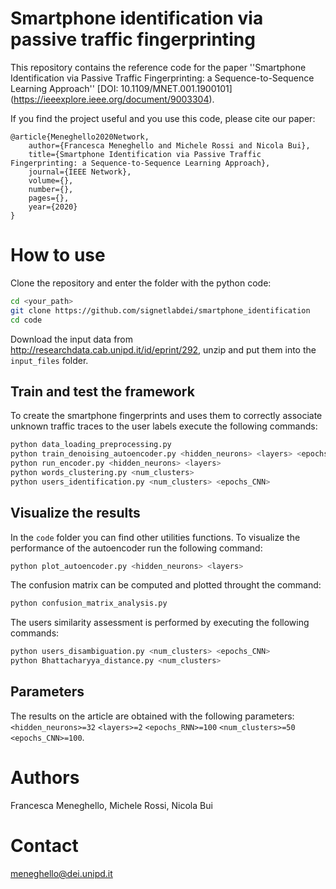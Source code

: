 # Smartphone identification via passive traffic fingerprinting
This repository contains the reference code for the paper ''Smartphone Identification via Passive Traffic Fingerprinting: a Sequence-to-Sequence Learning Approach'' [DOI: 10.1109/MNET.001.1900101] (https://ieeexplore.ieee.org/document/9003304).

If you find the project useful and you use this code, please cite our paper:
```
@article{Meneghello2020Network,
	author={Francesca Meneghello and Michele Rossi and Nicola Bui},
	title={Smartphone Identification via Passive Traffic Fingerprinting: a Sequence-to-Sequence Learning Approach},
	journal={IEEE Network},
	volume={},
	number={},
	pages={},
	year={2020}
}
```

# How to use
Clone the repository and enter the folder with the python code:
```bash
cd <your_path>
git clone https://github.com/signetlabdei/smartphone_identification
cd code
```

Download the input data from http://researchdata.cab.unipd.it/id/eprint/292, unzip and put them into the ```input_files``` folder.

## Train and test the framework
To create the smartphone fingerprints and uses them to correctly associate unknown traffic traces to the user labels execute the following commands: 
```bash
python data_loading_preprocessing.py 
python train_denoising_autoencoder.py <hidden_neurons> <layers> <epochs_RNN>
python run_encoder.py <hidden_neurons> <layers>
python words_clustering.py <num_clusters>
python users_identification.py <num_clusters> <epochs_CNN>
```
## Visualize the results
In the ```code``` folder you can find other utilities functions.
To visualize the performance of the autoencoder run the following command:
```bash
python plot_autoencoder.py <hidden_neurons> <layers>
```
The confusion matrix can be computed and plotted throught the command:
```bash
python confusion_matrix_analysis.py 
```
The users similarity assessment is performed by executing the following commands:
```bash
python users_disambiguation.py <num_clusters> <epochs_CNN>
python Bhattacharyya_distance.py <num_clusters> 
```

## Parameters
The results on the article are obtained with the following parameters: ```<hidden_neurons>=32``` ```<layers>=2``` ```<epochs_RNN>=100``` ```<num_clusters>=50``` ```<epochs_CNN>=100```.

# Authors
Francesca Meneghello, Michele Rossi, Nicola Bui

# Contact
meneghello@dei.unipd.it
